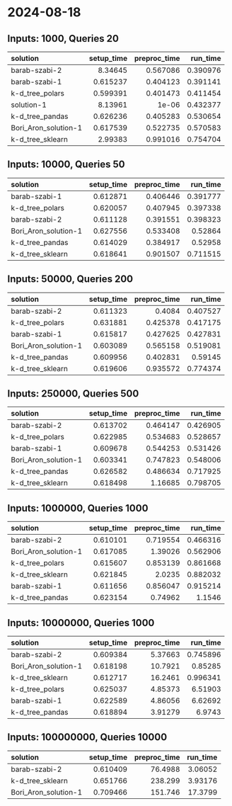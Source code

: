 # 2024-08-18

## Inputs: 1000, Queries 20

| solution             |   setup_time |   preproc_time |   run_time |
|:---------------------|-------------:|---------------:|-----------:|
| barab-szabi-2        |     8.34645  |       0.567086 |   0.390976 |
| barab-szabi-1        |     0.615237 |       0.404123 |   0.391141 |
| k-d_tree_polars      |     0.599391 |       0.401473 |   0.411454 |
| solution-1           |     8.13961  |       1e-06    |   0.432377 |
| k-d_tree_pandas      |     0.626236 |       0.405283 |   0.530654 |
| Bori_Aron_solution-1 |     0.617539 |       0.522735 |   0.570583 |
| k-d_tree_sklearn     |     2.99383  |       0.991016 |   0.754704 |

## Inputs: 10000, Queries 50

| solution             |   setup_time |   preproc_time |   run_time |
|:---------------------|-------------:|---------------:|-----------:|
| barab-szabi-1        |     0.612871 |       0.406446 |   0.391777 |
| k-d_tree_polars      |     0.620057 |       0.407945 |   0.397338 |
| barab-szabi-2        |     0.611128 |       0.391551 |   0.398323 |
| Bori_Aron_solution-1 |     0.627556 |       0.533408 |   0.52864  |
| k-d_tree_pandas      |     0.614029 |       0.384917 |   0.52958  |
| k-d_tree_sklearn     |     0.618641 |       0.901507 |   0.711515 |

## Inputs: 50000, Queries 200

| solution             |   setup_time |   preproc_time |   run_time |
|:---------------------|-------------:|---------------:|-----------:|
| barab-szabi-2        |     0.611323 |       0.4084   |   0.407527 |
| k-d_tree_polars      |     0.631881 |       0.425378 |   0.417175 |
| barab-szabi-1        |     0.615817 |       0.427625 |   0.427831 |
| Bori_Aron_solution-1 |     0.603089 |       0.565158 |   0.519081 |
| k-d_tree_pandas      |     0.609956 |       0.402831 |   0.59145  |
| k-d_tree_sklearn     |     0.619606 |       0.935572 |   0.774374 |

## Inputs: 250000, Queries 500

| solution             |   setup_time |   preproc_time |   run_time |
|:---------------------|-------------:|---------------:|-----------:|
| barab-szabi-2        |     0.613702 |       0.464147 |   0.426905 |
| k-d_tree_polars      |     0.622985 |       0.534683 |   0.528657 |
| barab-szabi-1        |     0.609678 |       0.544253 |   0.531426 |
| Bori_Aron_solution-1 |     0.603341 |       0.747823 |   0.548006 |
| k-d_tree_pandas      |     0.626582 |       0.486634 |   0.717925 |
| k-d_tree_sklearn     |     0.618498 |       1.16685  |   0.798705 |

## Inputs: 1000000, Queries 1000

| solution             |   setup_time |   preproc_time |   run_time |
|:---------------------|-------------:|---------------:|-----------:|
| barab-szabi-2        |     0.610101 |       0.719554 |   0.466316 |
| Bori_Aron_solution-1 |     0.617085 |       1.39026  |   0.562906 |
| k-d_tree_polars      |     0.615607 |       0.853139 |   0.861668 |
| k-d_tree_sklearn     |     0.621845 |       2.0235   |   0.882032 |
| barab-szabi-1        |     0.611656 |       0.856047 |   0.915214 |
| k-d_tree_pandas      |     0.623154 |       0.74962  |   1.1546   |

## Inputs: 10000000, Queries 1000

| solution             |   setup_time |   preproc_time |   run_time |
|:---------------------|-------------:|---------------:|-----------:|
| barab-szabi-2        |     0.609384 |        5.37663 |   0.745896 |
| Bori_Aron_solution-1 |     0.618198 |       10.7921  |   0.85285  |
| k-d_tree_sklearn     |     0.612717 |       16.2461  |   0.996341 |
| k-d_tree_polars      |     0.625037 |        4.85373 |   6.51903  |
| barab-szabi-1        |     0.622589 |        4.86056 |   6.62692  |
| k-d_tree_pandas      |     0.618894 |        3.91279 |   6.9743   |

## Inputs: 100000000, Queries 10000

| solution             |   setup_time |   preproc_time |   run_time |
|:---------------------|-------------:|---------------:|-----------:|
| barab-szabi-2        |     0.610409 |        76.4988 |    3.06052 |
| k-d_tree_sklearn     |     0.651766 |       238.299  |    3.93176 |
| Bori_Aron_solution-1 |     0.709466 |       151.746  |   17.3799  |